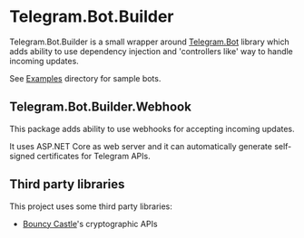 # Telegram.Bot.Builder

Telegram.Bot.Builder is a small wrapper around [Telegram.Bot](https://github.com/TelegramBots/Telegram.Bot) library
which adds ability to use dependency injection and 'controllers like' way to handle incoming updates.

See [Examples](Examples/) directory for sample bots.

## Telegram.Bot.Builder.Webhook

This package adds ability to use webhooks for accepting incoming updates.

It uses ASP.NET Core as web server and it can automatically generate self-signed certificates for
Telegram APIs.

## Third party libraries

This project uses some third party libraries:

- [Bouncy Castle](https://bouncycastle.org/csharp/index.html)'s cryptographic APIs
